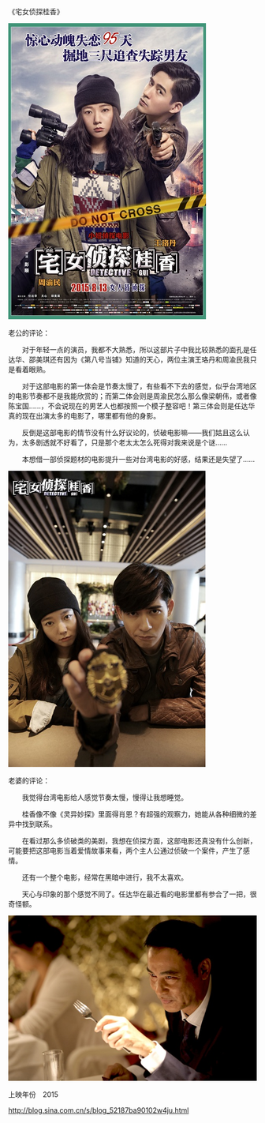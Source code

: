 《宅女侦探桂香》

			
![](./img/001vda4xzy6WO8tZXge42&690.jpg)


老公的评论：


　　对于年轻一点的演员，我都不大熟悉，所以这部片子中我比较熟悉的面孔是任达华、邵美琪还有因为《第八号当铺》知道的天心，两位主演王珞丹和周渝民我只是看着眼熟。


　　对于这部电影的第一体会是节奏太慢了，有些看不下去的感觉，似乎台湾地区的电影节奏都不是我能欣赏的；而第二体会则是周渝民怎么那么像梁朝伟，或者像陈宝国……，不会说现在的男艺人也都按照一个模子整容吧！第三体会则是任达华真的现在出演太多的电影了，哪里都有他的身影。


　　反倒是这部电影的情节没有什么好议论的，侦破电影嘛——我们姑且这么认为，太多剧透就不好看了，只是那个老太太怎么死得对我来说是个谜……

　　本想借一部侦探题材的电影提升一些对台湾电影的好感，结果还是失望了……

![](./img/001vda4xzy6WO8wyQmMc4&690.jpg)


老婆的评论：

　　我觉得台湾电影给人感觉节奏太慢，慢得让我想睡觉。

　　桂香像不像《灵异妙探》里面得肖恩？有超强的观察力，她能从各种细微的差异中找到联系。


　　在看过那么多侦破类的美剧，我想在侦探方面，这部电影还真没有什么创新，可能要把这部电影当着爱情故事来看，两个主人公通过侦破一个案件，产生了感情。

　　还有一个整个电影，经常在黑暗中进行，我不太喜欢。

　　天心与印象的那个感觉不同了。任达华在最近看的电影里都有参合了一把，很奇怪额。

![](./img/001vda4xzy6WO8xPkSU94&690.jpg)


上映年份　2015
							
		
http://blog.sina.com.cn/s/blog_52187ba90102w4ju.html
